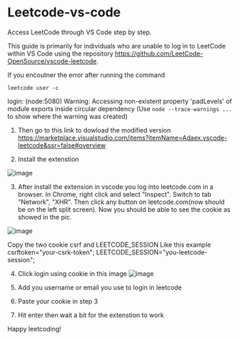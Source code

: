 # Leetcode-vs-code

Access LeetCode through VS Code step by step.

This guide is primarily for individuals who are unable to log in to LeetCode within VS Code using the repository https://github.com/LeetCode-OpenSource/vscode-leetcode.

If you encoutner the error after running the command 

`leetcode user -c`

login: (node:5080) Warning: Accessing non-existent property 'padLevels' of module exports inside circular dependency
(Use `node --trace-warnings ...` to show where the warning was created)

1. Then go to this link to dowload the modified version https://marketplace.visualstudio.com/items?itemName=Adaex.vscode-leetcode&ssr=false#overview

2. Install the extenstion 

![image](https://github.com/lechuhuuha/Leetcode-vs-code/assets/59781669/d2f54fb5-e837-499f-b643-b465f4b7886f)

3. After install the extension in vscode you log into leetcode.com in a browser. 
  In Chrome, right click and select "Inspect". Switch to tab "Network", "XHR". 
  Then click any button on leetcode.com(now should be on the left split screen). 
  Now you should be able to see the cookie as showed in the pic. 
  
  ![image](https://github.com/lechuhuuha/Leetcode-vs-code/assets/59781669/7ce5467a-bce7-4a80-8e10-c6cf4554b5d5)

  
  Copy the two cookie csrf and  LEETCODE_SESSION
  Like this example
  csrftoken="your-csrk-token"; LEETCODE_SESSION="you-leetcode-session";

4. Click login using cookie in this image
  ![image](https://github.com/lechuhuuha/Leetcode-vs-code/assets/59781669/3c7db828-383c-4b49-8047-91d4a294f04e)

5. Add you username or email you use to login in leetcode
6. Paste your cookie in step 3 
7. Hit enter then wait a bit for the extenstion to work

Happy leetcoding!
